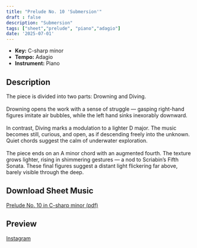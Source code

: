 ```yaml
---
title: "Prelude No. 10 'Submersion'"
draft : false
description: "Submersion"
tags: ["sheet","prelude", "piano","adagio"]
date: '2025-07-01'
---
```


- **Key:** C-sharp minor
- **Tempo:** Adagio 
- **Instrument:** Piano

<!--more-->
## Description

The piece is divided into two parts: Drowning and Diving.<br>
<br>
Drowning opens the work with a sense of struggle — gasping right-hand figures imitate air bubbles, while the left hand sinks inexorably downward.<br>
<br>
In contrast, Diving marks a modulation to a lighter D major. The music becomes still, curious, and open, as if descending freely into the unknown. Quiet chords suggest the calm of underwater exploration.<br>
<br>
The piece ends on an A minor chord with an augmented fourth. The texture grows lighter, rising in shimmering gestures — a nod to Scriabin’s Fifth Sonata. These final figures suggest a distant light flickering far above, barely visible through the deep.

 ## Download Sheet Music

[Prelude No. 10 in C-sharp minor (pdf)](/pdf/Prelude%20No.10%20in%20Csharpminor.pdf)

 ## Preview 
 
 [Instagram](https://www.instagram.com/reel/DLxNz-LOpEi/)